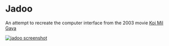 # Jadoo

 An attempt to recreate the computer interface from the 2003 movie [Koi Mil Gaya](https://en.wikipedia.org/wiki/Koi..._Mil_Gaya)


<a href="http://arjun.ninja/jadoo">![jadoo screenshot](https://arjun.ninja/blog/static/25b7318b24363fd87fc274d41788698a/ae92f/jadoo.png)</a>
